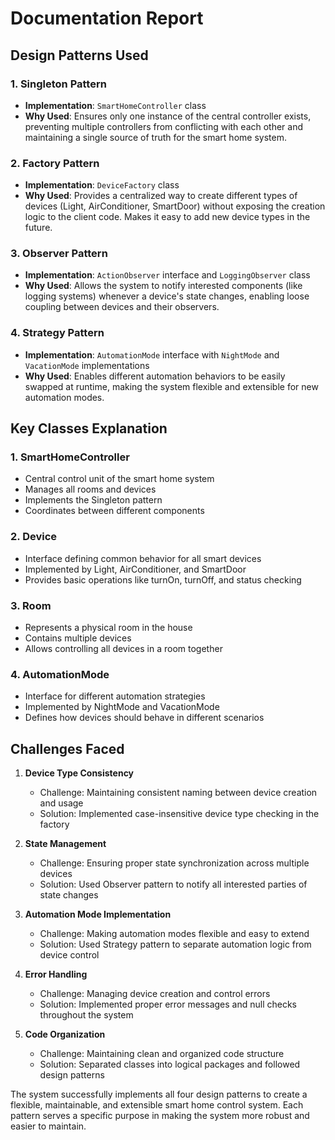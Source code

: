 # Documentation Report

## Design Patterns Used

### 1. Singleton Pattern
- **Implementation**: `SmartHomeController` class
- **Why Used**: Ensures only one instance of the central controller exists, preventing multiple controllers from conflicting with each other and maintaining a single source of truth for the smart home system.

### 2. Factory Pattern
- **Implementation**: `DeviceFactory` class
- **Why Used**: Provides a centralized way to create different types of devices (Light, AirConditioner, SmartDoor) without exposing the creation logic to the client code. Makes it easy to add new device types in the future.

### 3. Observer Pattern
- **Implementation**: `ActionObserver` interface and `LoggingObserver` class
- **Why Used**: Allows the system to notify interested components (like logging systems) whenever a device's state changes, enabling loose coupling between devices and their observers.

### 4. Strategy Pattern
- **Implementation**: `AutomationMode` interface with `NightMode` and `VacationMode` implementations
- **Why Used**: Enables different automation behaviors to be easily swapped at runtime, making the system flexible and extensible for new automation modes.

## Key Classes Explanation

### 1. SmartHomeController
- Central control unit of the smart home system
- Manages all rooms and devices
- Implements the Singleton pattern
- Coordinates between different components

### 2. Device
- Interface defining common behavior for all smart devices
- Implemented by Light, AirConditioner, and SmartDoor
- Provides basic operations like turnOn, turnOff, and status checking

### 3. Room
- Represents a physical room in the house
- Contains multiple devices
- Allows controlling all devices in a room together

### 4. AutomationMode
- Interface for different automation strategies
- Implemented by NightMode and VacationMode
- Defines how devices should behave in different scenarios

## Challenges Faced

1. **Device Type Consistency**
   - Challenge: Maintaining consistent naming between device creation and usage
   - Solution: Implemented case-insensitive device type checking in the factory

2. **State Management**
   - Challenge: Ensuring proper state synchronization across multiple devices
   - Solution: Used Observer pattern to notify all interested parties of state changes

3. **Automation Mode Implementation**
   - Challenge: Making automation modes flexible and easy to extend
   - Solution: Used Strategy pattern to separate automation logic from device control

4. **Error Handling**
   - Challenge: Managing device creation and control errors
   - Solution: Implemented proper error messages and null checks throughout the system

5. **Code Organization**
   - Challenge: Maintaining clean and organized code structure
   - Solution: Separated classes into logical packages and followed design patterns

The system successfully implements all four design patterns to create a flexible, maintainable, and extensible smart home control system. Each pattern serves a specific purpose in making the system more robust and easier to maintain.
